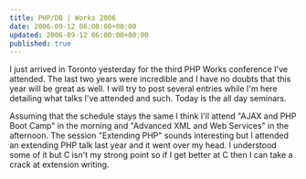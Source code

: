 ```yaml
---
title: PHP/DB | Works 2006
date: 2006-09-12 06:00:00+00:00
updated: 2006-09-12 06:00:00+00:00
published: true
---
```


I just arrived in Toronto yesterday for the third PHP Works conference I've attended. The last two years were incredible and I have no doubts that this year will be great as well. I will try to post several entries while I'm here detailing what talks I've attended and such. Today is the all day seminars.

Assuming that the schedule stays the same I think I'll attend "AJAX and PHP Boot Camp" in the morning and "Advanced XML and Web Services" in the afternoon. The session "Extending PHP" sounds interesting but I attended an extending PHP talk last year and it went over my head. I understood some of it but C isn't my strong point so if I get better at C then I can take a crack at extension writing.

